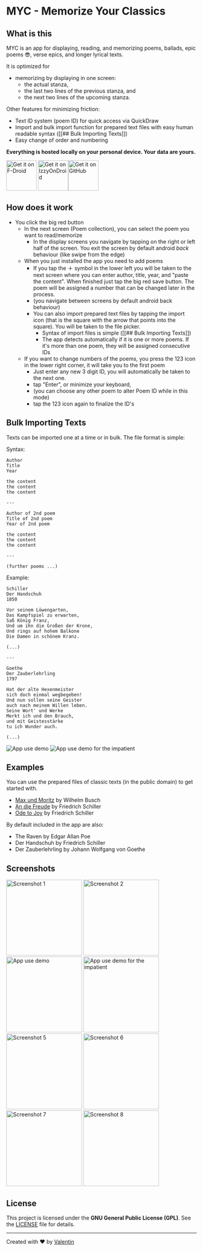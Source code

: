 # MYC - Memorize Your Classics
## What is this 
MYC is an app for displaying, reading, and memorizing poems, ballads, epic poems 😎, verse epics, and longer lyrical texts.

It is optimized for 
- memorizing by displaying in one screen: 
	- the actual stanza,
	- the last two lines of the previous stanza, and 
	- the next two lines of the upcoming stanza. 

Other features for minimizing friction:
- Text ID system (poem ID) for quick access via QuickDraw
- Import and bulk import function for prepared text files with easy human readable syntax ([[## Bulk Importing Texts]])
- Easy change of order and numbering

**Everything is hosted locally on your personal device. Your data are yours.**

[<img src="https://fdroid.gitlab.io/artwork/badge/get-it-on.png" alt="Get it on F-Droid" height="80">](https://f-droid.org/packages/v4lpt.f023.MYC/)
[<img src="https://gitlab.com/IzzyOnDroid/repo/-/raw/master/assets/IzzyOnDroid.png" alt="Get it on IzzyOnDroid" height="80">](https://apt.izzysoft.de/fdroid/index/apk/v4lpt.f023.MYC)[<img src="https://raw.githubusercontent.com/v4lpt/GDP/master/Badge/github.png" alt="Get it on GitHub" height="80">](https://github.com/v4lpt/MYC/releases/latest)

## How does it work
- You click the big red button
	- In the next screen (Poem collection), you can select the poem you want to read/memorize
		- In the display screens you navigate by tapping on the right or left half of the screen. You exit the screen by default android *back* behaviour (like swipe from the edge) 
	- When you just installed the app you need to add poems
	    - If you tap the ＋ symbol in the lower left you will be taken to the next screen where you can enter author, title, year, and "paste the content". When finished just tap the big red save button. The poem will be assigned a number that can be changed later in the process. 
	    - (you navigate between screens by default android back behaviour)
	    - You can also import prepared text files by tapping the import icon (that is the square with the arrow that points into the square). You will be taken to the file picker.
	       - Syntax of import files is simple ([[## Bulk Importing Texts]])
	       - The app detects automatically if it is one or more poems. If it's more than one poem, they will be assigned consecutive IDs
	- If you want to change numbers of the poems, you press the 123 icon in the lower right corner, it will take you to the first poem
	    - Just enter any new 3 digit ID, you will automatically be taken to the next one. 
	    - tap "Enter", or minimize your keyboard,
	    - (you can choose any other poem to alter Poem ID while in this mode) 
		- tap the 123 icon again to finalize the ID's

## Bulk Importing Texts
Texts can be imported one at a time or in bulk. The file format is simple:

Syntax: 
```
Author
Title 
Year 

the content 
the content 
the content 

---

Author of 2nd poem
Title of 2nd poem
Year of 2nd poem 

the content 
the content 
the content

--- 

(further poems ...) 
```

Example: 
```
Schiller  
Der Handschuh  
1850

Vor seinem Löwengarten,  
Das Kampfspiel zu erwarten,  
Saß König Franz,  
Und um ihn die Großen der Krone,  
Und rings auf hohem Balkone  
Die Damen in schönem Kranz.

(...)

---

Goethe  
Der Zauberlehrling  
1797

Hat der alte Hexenmeister  
sich doch einmal wegbegeben!  
Und nun sollen seine Geister  
auch nach meinem Willen leben.  
Seine Wort' und Werke  
Merkt ich und den Brauch,  
und mit Geistesstärke  
tu ich Wunder auch.

(...)
```

![App use demo](app-use.gif)
![App use demo for the impatient](app-use-fast.gif)

## Examples
You can use the prepared files of classic texts (in the public domain) to get started with.

- [Max und Moritz](examples/max-and-moritz.txt) by Wilhelm Busch
- [An die Freude](examples/an-die-freude.txt) by Friedrich Schiller
- [Ode to Joy](examples/ode-to-joy.txt) by Friedrich Schiller

By default included in the app are also: 
- The Raven by Edgar Allan Poe
- Der Handschuh by Friedrich Schiller
- Der Zauberlehrling by Johann Wolfgang von Goethe

## Screenshots
[<img width=200 alt="Screenshot 1" src="fastlane/metadata/android/en-US/images/phoneScreenshots/1.png?raw=true">](fastlane/metadata/android/en-US/images/phoneScreenshots/1.png?raw=true)
[<img width=200 alt="Screenshot 2" src="fastlane/metadata/android/en-US/images/phoneScreenshots/2.png?raw=true">](fastlane/metadata/android/en-US/images/phoneScreenshots/2.png?raw=true)
[<img width=200 alt="App use demo" src="app-use.gif">](app-use.gif)
[<img width=200 alt="App use demo for the impatient" src="app-use-fast.gif">](app-use-fast.gif)
[<img width=200 alt="Screenshot 5" src="fastlane/metadata/android/en-US/images/phoneScreenshots/5.png?raw=true">](fastlane/metadata/android/en-US/images/phoneScreenshots/5.png?raw=true)
[<img width=200 alt="Screenshot 6" src="fastlane/metadata/android/en-US/images/phoneScreenshots/6.png?raw=true">](fastlane/metadata/android/en-US/images/phoneScreenshots/6.png?raw=true)
[<img width=200 alt="Screenshot 7" src="fastlane/metadata/android/en-US/images/phoneScreenshots/7.png?raw=true">](fastlane/metadata/android/en-US/images/phoneScreenshots/7.png?raw=true)
[<img width=200 alt="Screenshot 8" src="fastlane/metadata/android/en-US/images/phoneScreenshots/8.png?raw=true">](fastlane/metadata/android/en-US/images/phoneScreenshots/8.png?raw=true)

## License
This project is licensed under the **GNU General Public License (GPL)**. See the [LICENSE](LICENSE) file for details.

---
Created with :heart: by [Valentin](https://github.com/v4lpt)


